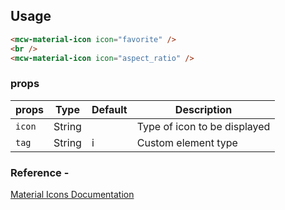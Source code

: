 ## Usage

```html
<mcw-material-icon icon="favorite" />
<br />
<mcw-material-icon icon="aspect_ratio" />
```

### props

| props  | Type   | Default | Description                  |
| ------ | ------ | ------- | ---------------------------- |
| `icon` | String |         | Type of icon to be displayed |
| `tag`  | String | i       | Custom element type          |

### Reference -

[Material Icons Documentation](https://google.github.io/material-design-icons/#icon-font-for-the-web)
